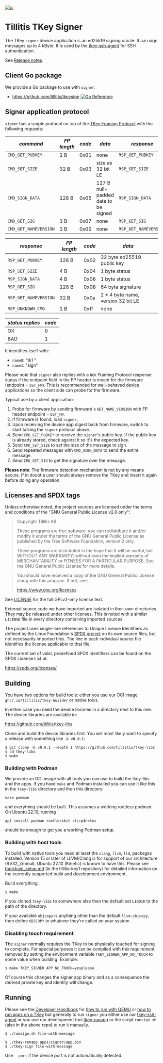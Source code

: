 [![ci](https://github.com/tillitis/tkey-device-signer/actions/workflows/ci.yaml/badge.svg?branch=main&event=push)](https://github.com/tillitis/tkey-device-signer/actions/workflows/ci.yaml)

# Tillitis TKey Signer

The TKey `signer` device application is an ed25519 signing oracle. It
can sign messages up to 4 kByte. It is used by the
[tkey-ssh-agent](https://github.com/tillitis/tillitis-key1-apps) for
SSH authentication.

See [Release notes](RELEASE.md).

## Client Go package

We provide a Go package to use with `signer`:

- https://github.com/tillitis/tkeysign [![Go Reference](https://pkg.go.dev/badge/github.com/tillitis/tkeysign.svg)](https://pkg.go.dev/github.com/tillitis/tkeysign)

## Signer application protocol

`signer` has a simple protocol on top of the [TKey Framing
Protocol](https://dev.tillitis.se/protocol/#framing-protocol) with the
following requests:

| *command*             | *FP length* | *code* | *data*                              | *response*            |
|-----------------------|-------------|--------|-------------------------------------|-----------------------|
| `CMD_GET_PUBKEY`      | 1 B         | 0x01   | none                                | `RSP_GET_PUBKEY`      |
| `CMD_SET_SIZE`        | 32 B        | 0x03   | size as 32 bit LE                   | `RSP_SET_SIZE`        |
| `CMD_SIGN_DATA`       | 128 B       | 0x05   | 127 B null-padded data to be signed | `RSP_SIGN_DATA`       |
| `CMD_GET_SIG`         | 1 B         | 0x07   | none                                | `RSP_GET_SIG`         |
| `CMD_GET_NAMEVERSION` | 1 B         | 0x09   | none                                | `RSP_GET_NAMEVERSION` |

| *response*            | *FP length* | *code* | *data*                             |
|-----------------------|-------------|--------|------------------------------------|
| `RSP_GET_PUBKEY`      | 128 B       | 0x02   | 32 byte ed25519 public key         |
| `RSP_SET_SIZE`        | 4 B         | 0x04   | 1 byte status                      |
| `RSP_SIGN_DATA`       | 4 B         | 0x06   | 1 byte status                      |
| `RSP_GET_SIG`         | 128 B       | 0x08   | 64 byte signature                  |
| `RSP_GET_NAMEVERSION` | 32 B        | 0x0a   | 2 * 4 byte name, version 32 bit LE |
| `RSP_UNKNOWN_CMD`     | 1 B         | 0xff   | none                               |

| *status replies* | *code* |
|------------------|--------|
| OK               | 0      |
| BAD              | 1      |

It identifies itself with:

- `name0`: "tk1  "
- `name1`: "sign"

Please note that `signer` also replies with a `NOK` Framing Protocol
response status if the endpoint field in the FP header is meant for
the firmware (endpoint = `DST_FW`). This is recommended for
well-behaved device applications so the client side can probe for the
firmware.

Typical use by a client application:

1. Probe for firmware by sending firmware's `GET_NAME_VERSION` with FP
   header endpoint = `DST_FW`.
2. If firmware is found, load `signer`.
3. Upon receiving the device app digest back from firmware, switch to
   start talking the `signer` protocol above.
4. Send `CMD_GET_PUBKEY` to receive the `signer`'s public key. If the
   public key is already stored, check against it so it's the expected
   key.
5. Send `CMD_SET_SIZE` to set the size of the message to sign.
6. Send repeated messages with `CMD_SIGN_DATA` to send the entire
   message.
7. Send `CMD_GET_SIG` to get the signature over the message.

**Please note**: The firmware detection mechanism is not by any means
secure. If in doubt a user should always remove the TKey and insert it
again before doing any operation.

## Licenses and SPDX tags

Unless otherwise noted, the project sources are licensed under the
terms and conditions of the "GNU General Public License v2.0 only":

> Copyright Tillitis AB.
>
> These programs are free software: you can redistribute it and/or
> modify it under the terms of the GNU General Public License as
> published by the Free Software Foundation, version 2 only.
>
> These programs are distributed in the hope that it will be useful,
> but WITHOUT ANY WARRANTY; without even the implied warranty of
> MERCHANTABILITY or FITNESS FOR A PARTICULAR PURPOSE. See the GNU
> General Public License for more details.

> You should have received a copy of the GNU General Public License
> along with this program. If not, see:
>
> https://www.gnu.org/licenses

See [LICENSE](LICENSE) for the full GPLv2-only license text.

External source code we have imported are isolated in their own
directories. They may be released under other licenses. This is noted
with a similar `LICENSE` file in every directory containing imported
sources.

The project uses single-line references to Unique License Identifiers
as defined by the Linux Foundation's [SPDX project](https://spdx.org/)
on its own source files, but not necessarily imported files. The line
in each individual source file identifies the license applicable to
that file.

The current set of valid, predefined SPDX identifiers can be found on
the SPDX License List at:

https://spdx.org/licenses/

## Building

You have two options for build tools: either you use our OCI image
`ghcr.io/tillitis/tkey-builder` or native tools.

In either case you need the device libraries in a directory next to
this one. The device libraries are available in:

https://github.com/tillitis/tkey-libs

Clone and build the device libraries first. You will most likely want
to specify a release with something like `-b v0.0.1`:

```
$ git clone -b v0.0.1 --depth 1 https://github.com/tillitis/tkey-libs
$ cd tkey-libs
$ make
```

### Building with Podman

We provide an OCI image with all tools you can use to build the
tkey-libs and the apps. If you have `make` and Podman installed you
can use it like this in the `tkey-libs` directory and then this
directory:

```
make podman
```

and everything should be built. This assumes a working rootless
podman. On Ubuntu 22.10, running

```
apt install podman rootlesskit slirp4netns
```

should be enough to get you a working Podman setup.

### Building with host tools

To build with native tools you need at least the `clang`, `llvm`,
`lld`, packages installed. Version 15 or later of LLVM/Clang is for
support of our architecture (RV32\_Zmmul). Ubuntu 22.10 (Kinetic) is
known to have this. Please see
[toolchain_setup.md](https://github.com/tillitis/tillitis-key1/blob/main/doc/toolchain_setup.md)
(in the tillitis-key1 repository) for detailed information on the
currently supported build and development environment.

Build everything:

```
$ make
```

If you cloned `tkey-libs` to somewhere else then the default set
`LIBDIR` to the path of the directory.

If your available `objcopy` is anything other than the default
`llvm-objcopy`, then define `OBJCOPY` to whatever they're called on
your system.

### Disabling touch requirement

The `signer` normally requires the TKey to be physically touched for
signing to complete. For special purposes it can be compiled with this
requirement removed by setting the environment variable
`TKEY_SIGNER_APP_NO_TOUCH` to some value when building. Example: 

```
$ make TKEY_SIGNER_APP_NO_TOUCH=yesplease
```

Of course this changes the signer app binary and as a consequence the
derived private key and identity will change.

## Running

Please see the [Developer
Handbook](https://dev.tillitis.se/tools/#qemu) for [how to run with
QEMU](https://dev.tillitis.se/tools/#qemu) or [how to run apps on a
TKey](https://dev.tillitis.se/devapp/#running-tkey-apps) but generally
to run `signer` you either use our
[tkey-ssh-agent](https://github.com/tillitis/tillitis-key1-apps) or
you use our development tool
[tkey-runapp](https://github.com/tillitis/tillitis-key1-apps) or the
script `runsign.sh` (also in the above repo) to run it manually.

```
$ ./runsign.sh file-with-message
```

```
$ ./tkey-runapp apps/signer/app.bin
$ ./tkey-sign file-with-message
```

Use `--port` if the device port is not automatically detected.

